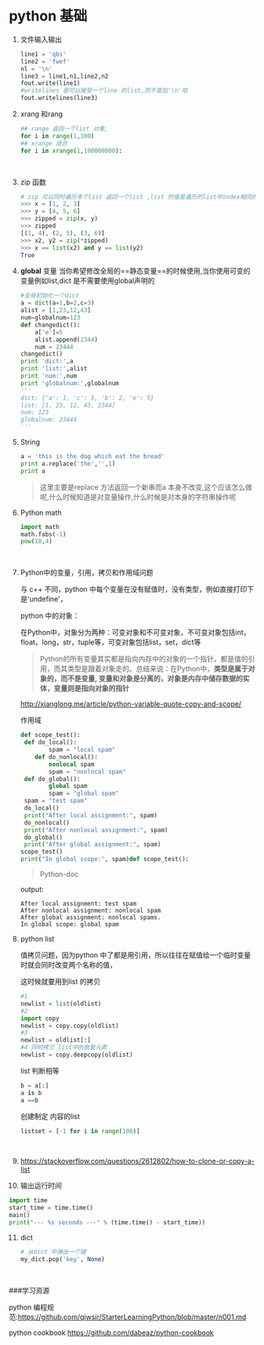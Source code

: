 # python 基础

1. 文件输入输出

   ```python
   line1 = 'qbs'
   line2 = 'fwef'
   nl = '\n' 
   line3 = line1,n1,line2,n2
   fout.write(line1)
   #writelines 是可以接受一个line 的list,而不是加'\n'哈
   fout.writelines(line3)
   ```

2. xrang 和rang

   ```python
   ## range 返回一个list 对象,
   for i in range(1,100)
   ## xrange 适合
   for i in xrange(1,100000000):
   ```

   ​

3. zip 函数

   ~~~python
   # zip 可以同时遍历多个list 返回一个list ,list 的值是遍历的list中index相同的
   >>> x = [1, 2, 3]
   >>> y = [4, 5, 6]
   >>> zipped = zip(x, y)
   >>> zipped
   [(1, 4), (2, 5), (3, 6)]
   >>> x2, y2 = zip(*zipped)
   >>> x == list(x2) and y == list(y2)
   True
   ~~~

4. **global** 变量 当你希望修改全局的==静态变量==的时候使用,当你使用可变的变量例如list,dict 是不需要使用global声明的

   ~~~python
   #全局初始化一个dict
   a = dict(a=1,b=2,c=3)
   alist = [1,23,12,43]
   num=globalnum=123
   def changedict():
       a['e']=5
       alist.append(2344)
       num = 23444
   changedict()
   print 'dict:',a
   print 'list:',alist
   print 'num:',num
   print 'globalnum:',globalnum
   '''
   dict: {'a': 1, 'c': 3, 'b': 2, 'e': 5}
   list: [1, 23, 12, 43, 2344]
   num: 123
   globalnum: 23444
   '''
   ~~~

5. String 

   ~~~python
   a = 'this is the dog which eat the bread'
   print a.replace('the','',1)
   print a 
   ~~~

   > 这里主要是replace 方法返回一个新串而a 本身不改变,这个应该怎么做呢,什么时候知道是对变量操作,什么时候是对本身的字符串操作呢

6. Python math

   ~~~python
   import math
   math.fabs(-1)
   pow(10,4)
   ~~~

   ​

7. Python中的变量，引用，拷贝和作用域问题

   与 c++ 不同，python 中每个变量在没有赋值时，没有类型，例如直接打印下是'undefine'，

   python 中的对象：

   在Python中，对象分为两种：可变对象和不可变对象，不可变对象包括int，float，long，str，tuple等，可变对象包括list，set，dict等

   > Python的所有变量其实都是指向内存中的对象的一个指针，都是值的引用，而其类型是跟着对象走的。总结来说：在Python中，**类型是属于对象的，而不是变量, 变量和对象是分离的，对象是内存中储存数据的实体，变量则是指向对象的指针**

   http://xianglong.me/article/python-variable-quote-copy-and-scope/

   作用域

   ~~~python
   def scope_test():
   	def do_local():
           spam = "local spam"
       def do_nonlocal():
           nonlocal spam
           spam = "nonlocal spam"
   	def do_global():
           global spam
           spam = "global spam"
   	spam = "test spam"
   	do_local()
   	print("After local assignment:", spam)
   	do_nonlocal()
   	print("After nonlocal assignment:", spam)
   	do_global()
   	print("After global assignment:", spam)
   scope_test()
   print("In global scope:", spam)def scope_test():
   ~~~

   > Python-doc

   output:

   ~~~
   After local assignment: test spam
   After nonlocal assignment: nonlocal spam
   After global assignment: nonlocal spams.
   In global scope: global spam
   ~~~

8. python list 

   值拷贝问题，因为python 中了都是用引用，所以往往在赋值给一个临时变量时就会同时改变两个名称的值，

   这时候就要用到list 的拷贝

   ~~~python
   #1
   newlist = list(oldlist)
   #2
   import copy
   newlist = copy.copy(oldlist)
   #3
   newlist = oldlist[:]
   #4 同时拷贝 list中的嵌套元素
   newlist = copy.deepcopy(oldlist)
   ~~~

   list 判断相等

   ~~~python
   b = a[:]
   a is b
   a ==b
   ~~~

   创建制定 内容的list

   ~~~python
   listset = [-1 for i in range(100)]
   ~~~

   ​

9. https://stackoverflow.com/questions/2612802/how-to-clone-or-copy-a-list

10. 输出运行时间

  ~~~python
  import time
  start_time = time.time()
  main()
  print("--- %s seconds ---" % (time.time() - start_time))
  ~~~

11. dict

    ~~~python
    # 从dict 中弹出一个键
    my_dict.pop('key', None)
    ~~~

    ​


###学习资源

python 编程规范:https://github.com/qiwsir/StarterLearningPython/blob/master/n001.md

python cookbook https://github.com/dabeaz/python-cookbook



